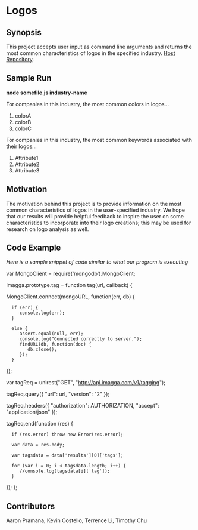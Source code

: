 # **Logos**

## Synopsis

This project accepts user input as command line arguments and returns the 
most common characteristics of logos in the specified industry. [Host
Repository](https://github.com/terrencezli/Logos).

## **Sample Run**

**node somefile.js industry-name**

For companies in this industry, the most common colors in logos... 

1. colorA 
2. colorB 
3. colorC

For companies in this industry, the most common keywords associated
with their logos...

1. Attribute1
2. Attribute2
3. Attribute3

## Motivation

The motivation behind this project is to provide information on the
most common characteristics of logos in the user-specified industry.
We hope that our results will provide helpful feedback to inspire
the user on some characteristics to incorporate into their logo
creations; this may be used for research on logo analysis as well.

## Code Example
*Here is a sample snippet of code similar to what our program is
executing*


var MongoClient = require('mongodb').MongoClient;
 
Imagga.prototype.tag = function tag(url, callback) {
   
   MongoClient.connect(mongoURL, function(err, db) {
      
      if (err) {
         console.log(err);
      }
       
      else {
         assert.equal(null, err);
         console.log("Connected correctly to server.");
         findURL(db, function(doc) {
            db.close();
         });   
      }
   });

   var tagReq = unirest("GET", "http://api.imagga.com/v1/tagging");

   tagReq.query({
      "url": url,
      "version": "2"
   });

   tagReq.headers({
      "authorization": AUTHORIZATION, 
      "accept": "application/json"
   });

   tagReq.end(function (res) {
      
      if (res.error) throw new Error(res.error);
      
      var data = res.body;
      
      var tagsdata = data['results'][0]['tags'];
      
      for (var i = 0; i < tagsdata.length; i++) {
         //console.log(tagsdata[i]['tag']);
      }

   });
};

## Contributors

Aaron Pramana, Kevin Costello, Terrence Li, Timothy Chu


